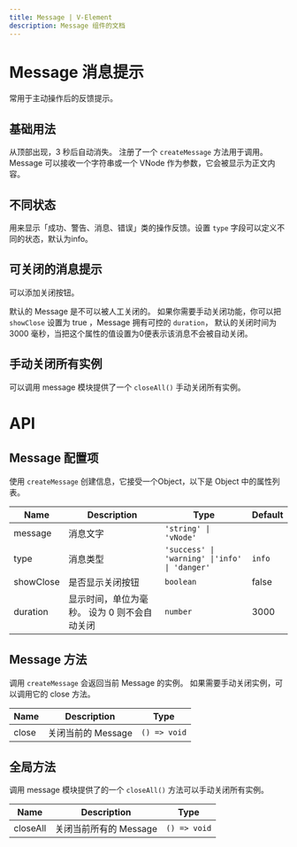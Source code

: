```yaml
---
title: Message | V-Element
description: Message 组件的文档
---
```


# Message 消息提示

常用于主动操作后的反馈提示。

## 基础用法

从顶部出现，3 秒后自动消失。 注册了一个 `createMessage` 方法用于调用。 Message 可以接收一个字符串或一个 VNode 作为参数，它会被显示为正文内容。

<preview path="../examples/Message/Basic.vue" title="基础用法" description="Message 组件的基础用法"></preview>

## 不同状态

用来显示「成功、警告、消息、错误」类的操作反馈。设置 `type` 字段可以定义不同的状态，默认为info。

<preview path="../examples/Message/Type.vue" title="不同状态" description="Message 组件的不同状态"></preview>

## 可关闭的消息提示

可以添加关闭按钮。

默认的 Message 是不可以被人工关闭的。 如果你需要手动关闭功能，你可以把 `showClose` 设置为 true ，Message 拥有可控的 `duration`， 默认的关闭时间为 3000 毫秒，当把这个属性的值设置为0便表示该消息不会被自动关闭。

<preview path="../examples/Message/Close.vue" title="可关闭的消息提示" description="Message 组件的可关闭的消息提示"></preview>

## 手动关闭所有实例

可以调用 message 模块提供了一个 `closeAll()` 手动关闭所有实例。

<preview path="../examples/Message/CloseAll.vue" title="手动关闭所有实例" description="Message 组件的手动关闭所有实例"></preview>

# API

## Message 配置项

使用 `createMessage` 创建信息，它接受一个Object，以下是 Object 中的属性列表。

| Name      | Description                                  | Type                                          | Default |
| --------- | -------------------------------------------- | --------------------------------------------- | ------- |
| message   | 消息文字                                     | `'string' \| 'vNode'`                         |         |
| type      | 消息类型                                     | `'success' \| 'warning' \|'info' \| 'danger'` | `info`  |
| showClose | 是否显示关闭按钮                             | `boolean`                                     | false   |
| duration  | 显示时间，单位为毫秒。 设为 0 则不会自动关闭 | `number`                                      | 3000    |

## Message 方法

调用 `createMessage` 会返回当前 Message 的实例。 如果需要手动关闭实例，可以调用它的 close 方法。

| Name  | Description        | Type         |
| ----- | ------------------ | ------------ |
| close | 关闭当前的 Message | `() => void` |

## 全局方法

调用 message 模块提供了的一个 `closeAll()` 方法可以手动关闭所有实例。

| Name     | Description            | Type         |
| -------- | ---------------------- | ------------ |
| closeAll | 关闭当前所有的 Message | `() => void` |
